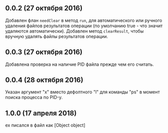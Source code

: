 ## 0.0.2 (27 октября 2016)

Добавлен флан `needClear` в метод `run`, для автоматического или ручного удаления файлов результатов операции (по умолчанию true - что значит удаляются автоматически).
Добавлен метод `clearResult`, чтобы вручную удалять файлы результатов операции.

## 0.0.3 (27 октября 2016)
Добавлена проверка на наличие PID файла прежде чем его считать.

## 0.0.4 (28 октября 2016)
Указан аргумент "x" вместо дефолтного "l" для команды "ps" в момент поиска процесса по PID-у.

## 1.0.0 (17 апреля 2018)
ex писался в файл как [Object object]
